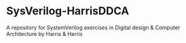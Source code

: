 # SysVerilog-HarrisDDCA
A repository for SystemVerilog exercises in Digital design & Computer Architecture by Harris & Harris
